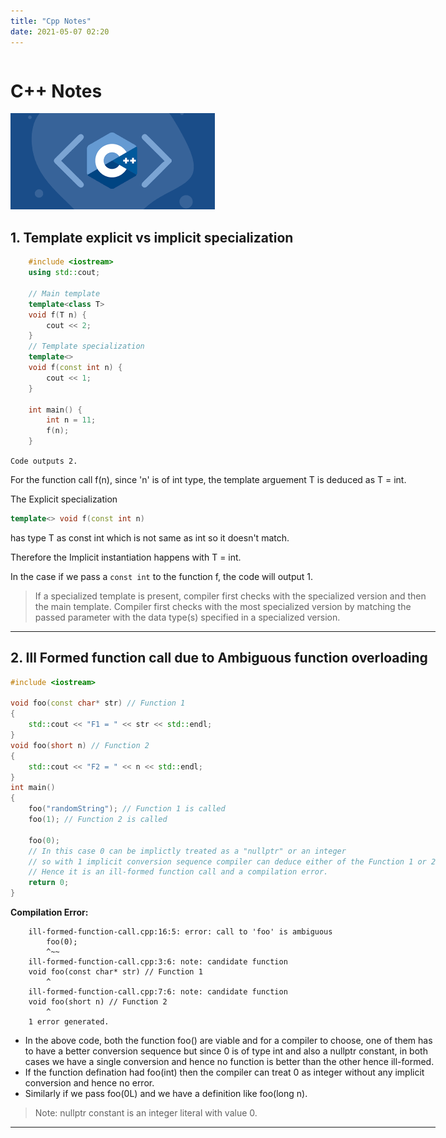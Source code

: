 ```yaml
---
title: "Cpp Notes"
date: 2021-05-07 02:20
---
```


<div style="text-align: center;" markdown="1">

<div style="display: inline-block; text-align: left;"  markdown="1">

# C++ Notes

  <img src="/img/cpplogo.png">  


## 1. Template explicit vs implicit specialization
```c++
    #include <iostream>
    using std::cout;

    // Main template
    template<class T>
    void f(T n) {
        cout << 2;
    }
    // Template specialization
    template<> 
    void f(const int n) {
        cout << 1;
    }

    int main() {
        int n = 11;
        f(n); 
    }
```
``` Code outputs 2. ```

 For the function call f(n), since 'n' is of int type, the template arguement T is deduced as T = int.

 The Explicit specialization  
 ```c++
 template<> void f(const int n)
 ``` 
 has type T as const int which is not same as int so it doesn't match.

 Therefore the Implicit instantiation happens with T = int.

 In the case if we pass a ``` const int ``` to the function f, the code will output 1.

> If a specialized template  is present, compiler first checks with the specialized version and then the main template. Compiler first checks with the most specialized version by matching the passed parameter with the data type(s) specified in a specialized version.


********************************************************************* 
## 2. Ill Formed function call due to Ambiguous function overloading

```c++
#include <iostream>

void foo(const char* str) // Function 1
{
    std::cout << "F1 = " << str << std::endl;
}
void foo(short n) // Function 2
{
    std::cout << "F2 = " << n << std::endl;
}
int main()
{
    foo("randomString"); // Function 1 is called
    foo(1); // Function 2 is called

    foo(0); 
    // In this case 0 can be implictly treated as a "nullptr" or an integer
    // so with 1 implicit conversion sequence compiler can deduce either of the Function 1 or 2
    // Hence it is an ill-formed function call and a compilation error.
    return 0;
}
```
**Compilation Error:**
```     
    ill-formed-function-call.cpp:16:5: error: call to 'foo' is ambiguous
        foo(0); 
        ^~~
    ill-formed-function-call.cpp:3:6: note: candidate function
    void foo(const char* str) // Function 1
        ^
    ill-formed-function-call.cpp:7:6: note: candidate function
    void foo(short n) // Function 2
        ^
    1 error generated.
```
* In the above code, both the function foo() are viable and for a compiler to choose, one of them has to have a better conversion sequence but since 0 is of type int and also a nullptr constant, in both cases we have a single conversion and hence no function is better than the other hence ill-formed.
* If the function defination had foo(int) then the compiler can treat 0 as integer without any implicit conversion and hence no error.
* Similarly if we pass foo(0L) and we have a definition like foo(long n).
> Note: nullptr constant is an integer literal with value 0.


********************************************************************* 





</div>
</div>